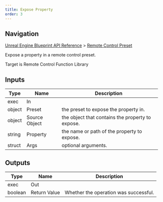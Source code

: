 ```yaml
---
title: Expose Property
order: 3
---
```

## Navigation

[Unreal Engine Blueprint API Reference](https://dev.epicgames.com/documentation/en-us/unreal-engine/BlueprintAPI) > [Remote Control Preset](https://dev.epicgames.com/documentation/en-us/unreal-engine/BlueprintAPI/RemoteControlPreset)

Expose a property in a remote control preset.

Target is Remote Control Function Library

## Inputs

| Type | Name | Description |
| --- | --- | --- |
| exec | In |  |
| object | Preset | the preset to expose the property in. |
| object | Source Object | the object that contains the property to expose. |
| string | Property | the name or path of the property to expose. |
| struct | Args | optional arguments. |

## Outputs

| Type | Name | Description |
| --- | --- | --- |
| exec | Out |  |
| boolean | Return Value | Whether the operation was successful. |
